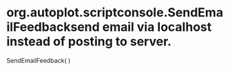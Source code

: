 # org.autoplot.scriptconsole.SendEmailFeedbacksend email via localhost instead of posting to server.
SendEmailFeedback( )


